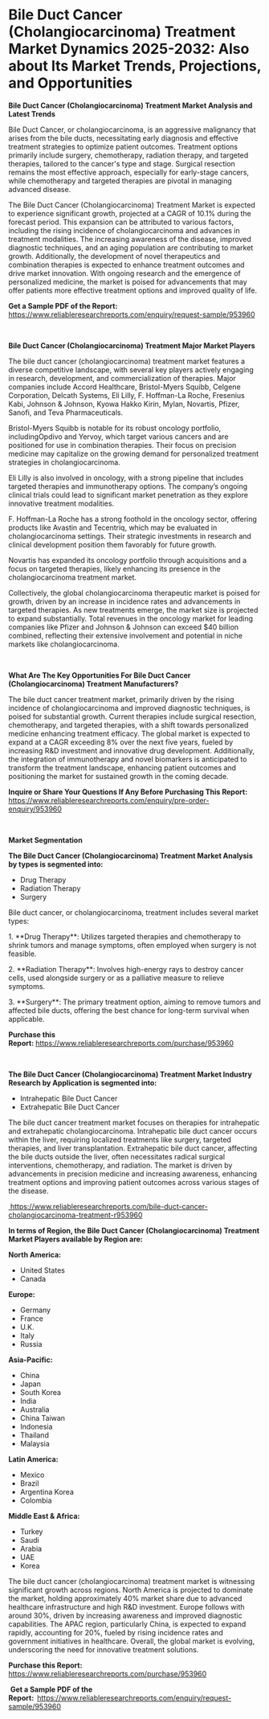 <p><h1>Bile Duct Cancer (Cholangiocarcinoma) Treatment Market Dynamics 2025-2032: Also about Its Market Trends, Projections, and Opportunities</h1></p><p><strong>Bile Duct Cancer (Cholangiocarcinoma) Treatment Market Analysis and Latest Trends</strong></p>
<p><p>Bile Duct Cancer, or cholangiocarcinoma, is an aggressive malignancy that arises from the bile ducts, necessitating early diagnosis and effective treatment strategies to optimize patient outcomes. Treatment options primarily include surgery, chemotherapy, radiation therapy, and targeted therapies, tailored to the cancer's type and stage. Surgical resection remains the most effective approach, especially for early-stage cancers, while chemotherapy and targeted therapies are pivotal in managing advanced disease.</p><p>The Bile Duct Cancer (Cholangiocarcinoma) Treatment Market is expected to experience significant growth, projected at a CAGR of 10.1% during the forecast period. This expansion can be attributed to various factors, including the rising incidence of cholangiocarcinoma and advances in treatment modalities. The increasing awareness of the disease, improved diagnostic techniques, and an aging population are contributing to market growth. Additionally, the development of novel therapeutics and combination therapies is expected to enhance treatment outcomes and drive market innovation. With ongoing research and the emergence of personalized medicine, the market is poised for advancements that may offer patients more effective treatment options and improved quality of life.</p></p>
<p><strong>Get a Sample PDF of the Report:&nbsp;</strong> <a href="https://www.reliableresearchreports.com/enquiry/request-sample/953960?utm_campaign=2809&utm_medium=2&utm_source=Github&utm_content=ia&utm_term=13042025&utm_id=bile-duct-cancer-cholangiocarcinoma-treatment">https://www.reliableresearchreports.com/enquiry/request-sample/953960</a></p>
<p>&nbsp;</p>
<p><strong>Bile Duct Cancer (Cholangiocarcinoma) Treatment Major Market Players</strong></p>
<p><p>The bile duct cancer (cholangiocarcinoma) treatment market features a diverse competitive landscape, with several key players actively engaging in research, development, and commercialization of therapies. Major companies include Accord Healthcare, Bristol-Myers Squibb, Celgene Corporation, Delcath Systems, Eli Lilly, F. Hoffman-La Roche, Fresenius Kabi, Johnson & Johnson, Kyowa Hakko Kirin, Mylan, Novartis, Pfizer, Sanofi, and Teva Pharmaceuticals.</p><p>Bristol-Myers Squibb is notable for its robust oncology portfolio, includingOpdivo and Yervoy, which target various cancers and are positioned for use in combination therapies. Their focus on precision medicine may capitalize on the growing demand for personalized treatment strategies in cholangiocarcinoma.</p><p>Eli Lilly is also involved in oncology, with a strong pipeline that includes targeted therapies and immunotherapy options. The company’s ongoing clinical trials could lead to significant market penetration as they explore innovative treatment modalities.</p><p>F. Hoffman-La Roche has a strong foothold in the oncology sector, offering products like Avastin and Tecentriq, which may be evaluated in cholangiocarcinoma settings. Their strategic investments in research and clinical development position them favorably for future growth.</p><p>Novartis has expanded its oncology portfolio through acquisitions and a focus on targeted therapies, likely enhancing its presence in the cholangiocarcinoma treatment market.</p><p>Collectively, the global cholangiocarcinoma therapeutic market is poised for growth, driven by an increase in incidence rates and advancements in targeted therapies. As new treatments emerge, the market size is projected to expand substantially. Total revenues in the oncology market for leading companies like Pfizer and Johnson & Johnson can exceed $40 billion combined, reflecting their extensive involvement and potential in niche markets like cholangiocarcinoma.</p></p>
<p>&nbsp;</p>
<p><strong>What Are The Key Opportunities For Bile Duct Cancer (Cholangiocarcinoma) Treatment Manufacturers?</strong></p>
<p><p>The bile duct cancer treatment market, primarily driven by the rising incidence of cholangiocarcinoma and improved diagnostic techniques, is poised for substantial growth. Current therapies include surgical resection, chemotherapy, and targeted therapies, with a shift towards personalized medicine enhancing treatment efficacy. The global market is expected to expand at a CAGR exceeding 8% over the next five years, fueled by increasing R&D investment and innovative drug development. Additionally, the integration of immunotherapy and novel biomarkers is anticipated to transform the treatment landscape, enhancing patient outcomes and positioning the market for sustained growth in the coming decade.</p></p>
<p><strong>Inquire or Share Your Questions If Any Before Purchasing This Report:</strong> <a href="https://www.reliableresearchreports.com/enquiry/pre-order-enquiry/953960?utm_campaign=2809&utm_medium=2&utm_source=Github&utm_content=ia&utm_term=13042025&utm_id=bile-duct-cancer-cholangiocarcinoma-treatment">https://www.reliableresearchreports.com/enquiry/pre-order-enquiry/953960</a></p>
<p>&nbsp;</p>
<p><strong>Market Segmentation</strong></p>
<p><strong>The Bile Duct Cancer (Cholangiocarcinoma) Treatment Market Analysis by types is segmented into:</strong></p>
<p><ul><li>Drug Therapy</li><li>Radiation Therapy</li><li>Surgery</li></ul></p>
<p><p>Bile duct cancer, or cholangiocarcinoma, treatment includes several market types: </p><p>1. **Drug Therapy**: Utilizes targeted therapies and chemotherapy to shrink tumors and manage symptoms, often employed when surgery is not feasible.</p><p>  </p><p>2. **Radiation Therapy**: Involves high-energy rays to destroy cancer cells, used alongside surgery or as a palliative measure to relieve symptoms.</p><p>  </p><p>3. **Surgery**: The primary treatment option, aiming to remove tumors and affected bile ducts, offering the best chance for long-term survival when applicable.</p></p>
<p><strong>Purchase this Report:&nbsp;</strong><a href="https://www.reliableresearchreports.com/purchase/953960?utm_campaign=2809&utm_medium=2&utm_source=Github&utm_content=ia&utm_term=13042025&utm_id=bile-duct-cancer-cholangiocarcinoma-treatment">https://www.reliableresearchreports.com/purchase/953960</a></p>
<p>&nbsp;</p>
<p><strong>The Bile Duct Cancer (Cholangiocarcinoma) Treatment Market Industry Research by Application is segmented into:</strong></p>
<p><ul><li>Intrahepatic Bile Duct Cancer</li><li>Extrahepatic Bile Duct Cancer</li></ul></p>
<p><p>The bile duct cancer treatment market focuses on therapies for intrahepatic and extrahepatic cholangiocarcinoma. Intrahepatic bile duct cancer occurs within the liver, requiring localized treatments like surgery, targeted therapies, and liver transplantation. Extrahepatic bile duct cancer, affecting the bile ducts outside the liver, often necessitates radical surgical interventions, chemotherapy, and radiation. The market is driven by advancements in precision medicine and increasing awareness, enhancing treatment options and improving patient outcomes across various stages of the disease.</p></p>
<p><a href="https://www.reliableresearchreports.com/bile-duct-cancer-cholangiocarcinoma-treatment-r953960?utm_campaign=2809&utm_medium=2&utm_source=Github&utm_content=ia&utm_term=13042025&utm_id=bile-duct-cancer-cholangiocarcinoma-treatment">&nbsp;https://www.reliableresearchreports.com/bile-duct-cancer-cholangiocarcinoma-treatment-r953960</a></p>
<p><strong>In terms of Region, the Bile Duct Cancer (Cholangiocarcinoma) Treatment Market Players available by Region are:</strong></p>
<p>
    <p> <strong> North America: </strong>
        <ul>
            <li>United States</li>
            <li>Canada</li>
        </ul>
        </p> 
    <p> <strong> Europe: </strong>
        <ul>
            <li>Germany</li>
            <li>France</li>
            <li>U.K.</li>
            <li>Italy</li>
            <li>Russia</li>
        </ul>
        </p> 
    <p> <strong> Asia-Pacific: </strong>
        <ul>
            <li>China</li>
            <li>Japan</li>
            <li>South Korea</li>
            <li>India</li>
            <li>Australia</li>
            <li>China Taiwan</li>
            <li>Indonesia</li>
            <li>Thailand</li>
            <li>Malaysia</li>
        </ul>
        </p> 
    <p> <strong> Latin America: </strong>
        <ul>
            <li>Mexico</li>
            <li>Brazil</li>
            <li>Argentina Korea</li>
            <li>Colombia</li>
        </ul>
        </p> 
    <p> <strong> Middle East & Africa: </strong>
        <ul>
            <li>Turkey</li>
            <li>Saudi</li>
            <li>Arabia</li>
            <li>UAE</li>
            <li>Korea</li>
        </ul>
    </p>
    </p>
<p><p>The bile duct cancer (cholangiocarcinoma) treatment market is witnessing significant growth across regions. North America is projected to dominate the market, holding approximately 40% market share due to advanced healthcare infrastructure and high R&D investment. Europe follows with around 30%, driven by increasing awareness and improved diagnostic capabilities. The APAC region, particularly China, is expected to expand rapidly, accounting for 20%, fueled by rising incidence rates and government initiatives in healthcare. Overall, the global market is evolving, underscoring the need for innovative treatment solutions.</p></p>
<p><strong>Purchase this Report: </strong><a href="https://www.reliableresearchreports.com/purchase/953960?utm_campaign=2809&utm_medium=2&utm_source=Github&utm_content=ia&utm_term=13042025&utm_id=bile-duct-cancer-cholangiocarcinoma-treatment">https://www.reliableresearchreports.com/purchase/953960</a></p>
<p>&nbsp;<strong>Get a Sample PDF of the Report:&nbsp;&nbsp;</strong><a href="https://www.reliableresearchreports.com/enquiry/request-sample/953960?utm_campaign=2809&utm_medium=2&utm_source=Github&utm_content=ia&utm_term=13042025&utm_id=bile-duct-cancer-cholangiocarcinoma-treatment">https://www.reliableresearchreports.com/enquiry/request-sample/953960</a></p>
<p><strong></strong></p>
<p><p></p><p></p><p></p></p>